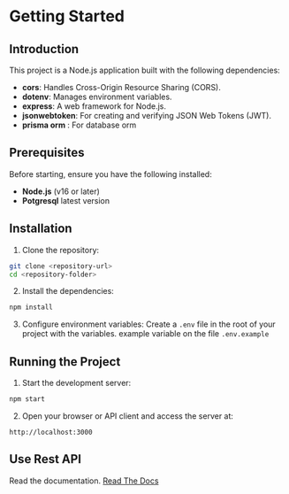 # Getting Started

## Introduction

This project is a Node.js application built with the following dependencies:

* **cors**: Handles Cross-Origin Resource Sharing (CORS).
* **dotenv**: Manages environment variables.
* **express**: A web framework for Node.js.
* **jsonwebtoken**: For creating and verifying JSON Web Tokens (JWT).
* **prisma orm** : For database orm

## Prerequisites

Before starting, ensure you have the following installed:

* **Node.js** (v16 or later)
* **Potgresql** latest version

## Installation

1. Clone the repository:

``` bash
git clone <repository-url>
cd <repository-folder>
```

2. Install the dependencies:

``` bash
npm install
```

3. Configure environment variables:
Create a `.env` file in the root of your project with the variables. example variable on the file `.env.example`


## Running the Project

1. Start the development server:

``` bash
npm start
```

2. Open your browser or API client and access the server at:

```
http://localhost:3000
```

## Use Rest API
Read the documentation. [Read The Docs](https://kursonserver-preview.vercel.app/docs/)